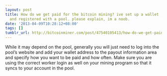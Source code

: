 ```yaml
---
layout: post
title: How do we get paid for the bitcoin mining? ive set up a wallet , the guiminer
  and registered with a pool. please explain, im a noob.
date: '2013-04-09T10:28:12+08:00'
tags: []
tumblr_url: http://bitcoinminer.com/post/47540105413/how-do-we-get-paid-for-the-bitcoin-mining-ive-set
---
```

While it may depend on the pool, generally you will just need to log into the pool’s website and add your wallet address to the payout information area and specify how you want to be paid and how often. Make sure you are using the correct worker login as well on your mining program so that it syncs to your account in the pool.
